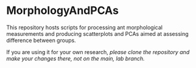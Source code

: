 # MorphologyAndPCAs
This repository hosts scripts for processing ant morphological measurements and producing scatterplots and PCAs aimed at assessing difference between groups. 

If you are using it for your own research, *please clone the repository and make your changes there, not on the main, lab branch.*